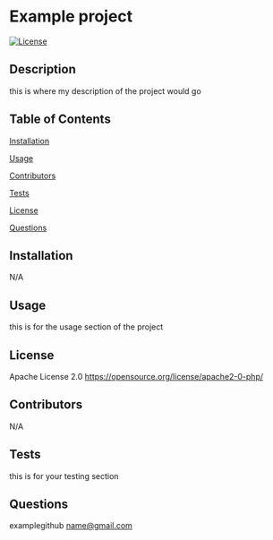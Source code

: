 # Example project

[![License](https://img.shields.io/badge/License-Apache_2.0-blue.svg)](https://opensource.org/licenses/Apache-2.0)

## Description
this is where my description of the project would go

## Table of Contents 

[Installation](#installation)

[Usage](#usage)

[Contributors](#contributors)

[Tests](#tests)

[License](#license)

[Questions](#questions)



## Installation
N/A


## Usage
this is for the usage section of the project

## License
Apache License 2.0 https://opensource.org/license/apache2-0-php/


## Contributors
N/A


## Tests
this is for your testing section


## Questions
examplegithub
name@gmail.com
